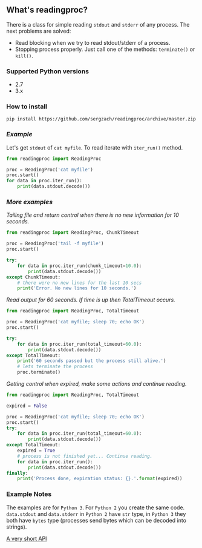 ## What's readingproc?

There is a class for simple reading `stdout` and `stderr` of any process. 
The next problems are solved:
* Read blocking when we try to read stdout/stderr of a process. 
* Stopping process properly. Just call one of the methods: `terminate()` or `kill()`.

### Supported Python versions
* 2.7
* 3.x

### How to install

`pip install https://github.com/sergzach/readingproc/archive/master.zip`

### *Example*

Let's get `stdout` of `cat myfile`. To read iterate with `iter_run()` method.

```python
from readingproc import ReadingProc

proc = ReadingProc('cat myfile')
proc.start()
for data in proc.iter_run():
    print(data.stdout.decode())
```

### *More examples*

*Tailing file and return control when there is no new information for 10 seconds.*

```python
from readingproc import ReadingProc, ChunkTimeout

proc = ReadingProc('tail -f myfile')
proc.start()

try:
    for data in proc.iter_run(chunk_timeout=10.0):
        print(data.stdout.decode())
except ChunkTimeout:
    # there were no new lines for the last 10 secs
    print('Error. No new lines for 10 seconds.')    
```

*Read output for 60 seconds. If time is up then TotalTimeout occurs.*
```python
from readingproc import ReadingProc, TotalTimeout

proc = ReadingProc('cat myfile; sleep 70; echo OK')
proc.start()

try:
    for data in proc.iter_run(total_timeout=60.0):
        print(data.stdout.decode())
except TotalTimeout:
    print('60 seconds passed but the process still alive.')
    # lets terminate the process
    proc.terminate()
```

*Getting control when expired, make some actions and continue reading.*

```python
from readingproc import ReadingProc, TotalTimeout

expired = False

proc = ReadingProc('cat myfile; sleep 70; echo OK')
proc.start()
try:
    for data in proc.iter_run(total_timeout=60.0):
        print(data.stdout.decode())
except TotalTimeout:
    expired = True
    # process is not finished yet... Continue reading.
    for data in proc.iter_run():
        print(data.stdout.decode())
finally:
    print('Process done, expiration status: {}.'.format(expired))
```

### Example Notes

The examples are for `Python 3`. For `Python 2` you create the same code. `data.stdout` and `data.stderr` in `Python 2` have `str` type, in `Python 3` they both have `bytes` type (processes send bytes which can be decoded into strings).

[A very short API](API.md)